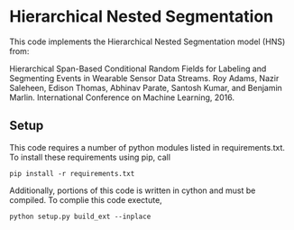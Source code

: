 # Hierarchical Nested Segmentation
This code implements the Hierarchical Nested Segmentation model (HNS) from:

Hierarchical Span-Based Conditional Random Fields for Labeling and Segmenting Events in Wearable Sensor Data Streams. Roy Adams, Nazir Saleheen, Edison Thomas, Abhinav Parate, Santosh Kumar, and Benjamin Marlin. International Conference on Machine Learning, 2016.

## Setup

This code requires a number of python modules listed in requirements.txt. To install these requirements using pip, call

```
pip install -r requirements.txt
```

Additionally, portions of this code is written in cython and must be compiled. To complie this code exectute,

```
python setup.py build_ext --inplace
```
